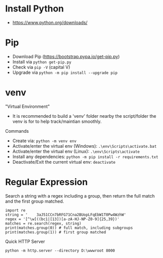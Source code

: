 # Install Python
- https://www.python.org/downloads/

# Pip
- Download Pip (https://bootstrap.pypa.io/get-pip.py)
- Install via `python get-pip.py`
- Check via `pip -V` (capital V)
- Upgrade via `python -m pip install --upgrade pip`

# venv
"Virtual Environment"

- It is recommended to build a 'venv' folder nearby the script/folder the venv is for to help track/maintian smoothly.

Commands
- Create via: `python -m venv env`
- Activate/enter the virtual env (Windows): `.\env\Scripts\activate.bat`
- Activate/enter the virtual env (Linux): `.\env\Scripts\activate`
- Install any dependencies: `python -m pip install -r requirements.txt`
- Deactivate/Exit the current virtual env: `deactivate`


# Regular Expression
Search a string with a regex including a group, then return the full match and the first group matched.
```
import re
string = '    3aJ51CCn7bRFG71Cna2BUopLFqEbW1T0Pw4WzhW'
regex = '[^\w]((bc1|[13])[a-zA-HJ-NP-Z0-9]{25,39})'
matches = re.search(regex, string)
print(matches.group(0)) # full match, including subgroups
print(matches.group(1)) # first group matched
```


Quick HTTP Server
```
python -m http.server --directory D:\wwwroot 8000
```